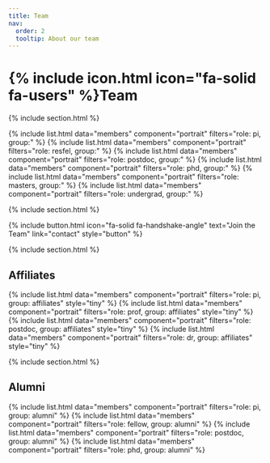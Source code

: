 ```yaml
---
title: Team
nav:
  order: 2
  tooltip: About our team
---
```


# {% include icon.html icon="fa-solid fa-users" %}Team


{% include section.html %}

{% include list.html data="members" component="portrait" filters="role: pi, group:" %}
{% include list.html data="members" component="portrait" filters="role: resfel, group:" %}
{% include list.html data="members" component="portrait" filters="role: postdoc, group:" %}
{% include list.html data="members" component="portrait" filters="role: phd, group:" %}
{% include list.html data="members" component="portrait" filters="role: masters, group:" %}
{% include list.html data="members" component="portrait" filters="role: undergrad, group:" %}


{% include section.html %}

{% include button.html icon="fa-solid fa-handshake-angle" text="Join the Team" link="contact" style="button" %}

{% include section.html %}

## Affiliates

{% include list.html data="members" component="portrait" filters="role: pi, group: affiliates" style="tiny" %}
{% include list.html data="members" component="portrait" filters="role: prof, group: affiliates" style="tiny" %}
{% include list.html data="members" component="portrait" filters="role: postdoc, group: affiliates" style="tiny" %}
{% include list.html data="members" component="portrait" filters="role: dr, group: affiliates" style="tiny" %}

{% include section.html %}

## Alumni

{% include list.html data="members" component="portrait" filters="role: pi, group: alumni" %}
{% include list.html data="members" component="portrait" filters="role: fellow, group: alumni" %}
{% include list.html data="members" component="portrait" filters="role: postdoc, group: alumni" %}
{% include list.html data="members" component="portrait" filters="role: phd, group: alumni" %}

